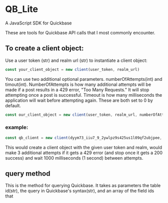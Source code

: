 # QB_Lite
A JavaScript SDK for Quickbase

These are tools for Quickbase API calls that I most commonly encounter. 

## To create a client object:

Use a user token (str) and realm url (str) to instantiate a client object:

```javascript
const your_client_object = new client(user_token, realm_url) 

```
You can use two additional optional parameters. numberOfAttempts(int) and timout(int). NumberOfAttempts is how many additional attempts will be made if a post results in a 429 error, "Too Many Requests." It will stop attempting once a post is successful. Timeout is how many milliseconds the application will wait before attempting again. These are both set to 0 by default. 

```javascript
const our_client_object = new client(user_token, realm_url, numberOfAttempts, timeout)
```
### example:
```javascript
const qb_client = new client(dyym73_iiu7_9_2ywlpz9s425us1l09qf2ubjpee, myrealm.quickbase.com, 3, 1000)
```
This would create a client object with the given user token and realm, would make 3 additional attempts if it gets a 429 error (and stop once it gets a 200 success) and wait 1000 milliseconds (1 second) between attempts.

## query method

This is the method for querying Quickbase. It takes as parameters the table id(str), the query in Quickbase's syntax(str), and an array of the field ids that 
